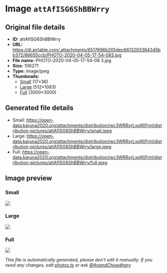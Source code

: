 # Image `attAfISG6ShBBWrry`

## Original file details

- **ID:** attAfISG6ShBBWrry
- **URL:** https://dl.airtable.com/.attachments/6517696b205dec6613293384345bb372/86655ccb/PHOTO-2020-04-05-17-54-083.jpg
- **File name:** PHOTO-2020-04-05-17-54-08 3.jpg
- **Size:** 106271
- **Type:** image/jpeg
- **Thumbnails:**
  - [Small](https://dl.airtable.com/.attachmentThumbnails/0fbe93c6b6cfe3116335451183f57ad8/577f68b0) (17×36)
  - [Large](https://dl.airtable.com/.attachmentThumbnails/e1d6a064427df1a8af0f154c10423038/45ab2ba0) (512×1083)
  - [Full](https://dl.airtable.com/.attachmentThumbnails/151458304e0d99674a2d6d9108a120e2/8b54b1da) (3000×3000)

## Generated file details

- Small: https://open-data.karuna2020.org/attachments/distribution/rec3WRRvrLxq90FmI/distribution-pictures/attAfISG6ShBBWrry/small.jpeg
- Large: https://open-data.karuna2020.org/attachments/distribution/rec3WRRvrLxq90FmI/distribution-pictures/attAfISG6ShBBWrry/large.jpeg
- Full: https://open-data.karuna2020.org/attachments/distribution/rec3WRRvrLxq90FmI/distribution-pictures/attAfISG6ShBBWrry/full.jpeg

## Image preview

### Small

![](https://open-data.karuna2020.org/attachments/distribution/rec3WRRvrLxq90FmI/distribution-pictures/attAfISG6ShBBWrry/small.jpeg)

### Large

![](https://open-data.karuna2020.org/attachments/distribution/rec3WRRvrLxq90FmI/distribution-pictures/attAfISG6ShBBWrry/large.jpeg)

### Full

![](https://open-data.karuna2020.org/attachments/distribution/rec3WRRvrLxq90FmI/distribution-pictures/attAfISG6ShBBWrry/full.jpeg)

_This file is automatically generated, please don't edit it manually. If you need any changes, edit [photos.ts](/photos.ts) or ask [@AnandChowdhary](https://github.com/AnandChowdhary)_
